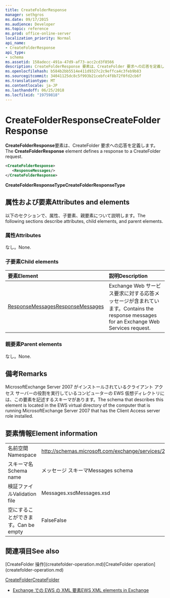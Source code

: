 ```yaml
---
title: CreateFolderResponse
manager: sethgros
ms.date: 09/17/2015
ms.audience: Developer
ms.topic: reference
ms.prod: office-online-server
localization_priority: Normal
api_name:
- CreateFolderResponse
api_type:
- schema
ms.assetid: 158adecc-491a-47d9-af73-acc2cd3f8566
description: CreateFolderResponse 要素は、CreateFolder 要求への応答を定義します。
ms.openlocfilehash: b584b2bb5514e411d9327c2c9effca4c3feb9b83
ms.sourcegitcommit: 34041125dc8c5f993b21cebfc4f8b72f0fd2cb6f
ms.translationtype: MT
ms.contentlocale: ja-JP
ms.lasthandoff: 06/25/2018
ms.locfileid: "19759818"
---
```

# <a name="createfolderresponse"></a><span data-ttu-id="597df-103">CreateFolderResponse</span><span class="sxs-lookup"><span data-stu-id="597df-103">CreateFolderResponse</span></span>

<span data-ttu-id="597df-104">**CreateFolderResponse**要素は、CreateFolder 要求への応答を定義します。</span><span class="sxs-lookup"><span data-stu-id="597df-104">The **CreateFolderResponse** element defines a response to a CreateFolder request.</span></span> 
  
```xml
<CreateFolderResponse>
   <ResponseMessages/>
</CreateFolderResponse>
```

 <span data-ttu-id="597df-105">**CreateFolderResponseType**</span><span class="sxs-lookup"><span data-stu-id="597df-105">**CreateFolderResponseType**</span></span>
## <a name="attributes-and-elements"></a><span data-ttu-id="597df-106">属性および要素</span><span class="sxs-lookup"><span data-stu-id="597df-106">Attributes and elements</span></span>

<span data-ttu-id="597df-107">以下のセクションで、属性、子要素、親要素について説明します。</span><span class="sxs-lookup"><span data-stu-id="597df-107">The following sections describe attributes, child elements, and parent elements.</span></span>
  
### <a name="attributes"></a><span data-ttu-id="597df-108">属性</span><span class="sxs-lookup"><span data-stu-id="597df-108">Attributes</span></span>

<span data-ttu-id="597df-109">なし。</span><span class="sxs-lookup"><span data-stu-id="597df-109">None.</span></span>
  
### <a name="child-elements"></a><span data-ttu-id="597df-110">子要素</span><span class="sxs-lookup"><span data-stu-id="597df-110">Child elements</span></span>

|<span data-ttu-id="597df-111">**要素**</span><span class="sxs-lookup"><span data-stu-id="597df-111">**Element**</span></span>|<span data-ttu-id="597df-112">**説明**</span><span class="sxs-lookup"><span data-stu-id="597df-112">**Description**</span></span>|
|:-----|:-----|
|[<span data-ttu-id="597df-113">ResponseMessages</span><span class="sxs-lookup"><span data-stu-id="597df-113">ResponseMessages</span></span>](responsemessages.md) <br/> |<span data-ttu-id="597df-114">Exchange Web サービス要求に対する応答メッセージが含まれています。</span><span class="sxs-lookup"><span data-stu-id="597df-114">Contains the response messages for an Exchange Web Services request.</span></span>  <br/> |
   
### <a name="parent-elements"></a><span data-ttu-id="597df-115">親要素</span><span class="sxs-lookup"><span data-stu-id="597df-115">Parent elements</span></span>

<span data-ttu-id="597df-116">なし。</span><span class="sxs-lookup"><span data-stu-id="597df-116">None.</span></span>
  
## <a name="remarks"></a><span data-ttu-id="597df-117">備考</span><span class="sxs-lookup"><span data-stu-id="597df-117">Remarks</span></span>

<span data-ttu-id="597df-118">MicrosoftExchange Server 2007 がインストールされているクライアント アクセス サーバーの役割を実行しているコンピューターの EWS 仮想ディレクトリには、この要素を記述するスキーマがあります。</span><span class="sxs-lookup"><span data-stu-id="597df-118">The schema that describes this element is located in the EWS virtual directory of the computer that is running MicrosoftExchange Server 2007 that has the Client Access server role installed.</span></span>
  
## <a name="element-information"></a><span data-ttu-id="597df-119">要素情報</span><span class="sxs-lookup"><span data-stu-id="597df-119">Element information</span></span>

|||
|:-----|:-----|
|<span data-ttu-id="597df-120">名前空間</span><span class="sxs-lookup"><span data-stu-id="597df-120">Namespace</span></span>  <br/> |http://schemas.microsoft.com/exchange/services/2006/messages  <br/> |
|<span data-ttu-id="597df-121">スキーマ名</span><span class="sxs-lookup"><span data-stu-id="597df-121">Schema name</span></span>  <br/> |<span data-ttu-id="597df-122">メッセージ スキーマ</span><span class="sxs-lookup"><span data-stu-id="597df-122">Messages schema</span></span>  <br/> |
|<span data-ttu-id="597df-123">検証ファイル</span><span class="sxs-lookup"><span data-stu-id="597df-123">Validation file</span></span>  <br/> |<span data-ttu-id="597df-124">Messages.xsd</span><span class="sxs-lookup"><span data-stu-id="597df-124">Messages.xsd</span></span>  <br/> |
|<span data-ttu-id="597df-125">空にすることができます。</span><span class="sxs-lookup"><span data-stu-id="597df-125">Can be empty</span></span>  <br/> |<span data-ttu-id="597df-126">False</span><span class="sxs-lookup"><span data-stu-id="597df-126">False</span></span>  <br/> |
   
## <a name="see-also"></a><span data-ttu-id="597df-127">関連項目</span><span class="sxs-lookup"><span data-stu-id="597df-127">See also</span></span>



<span data-ttu-id="597df-128">
  [CreateFolder 操作](createfolder-operation.md)</span><span class="sxs-lookup"><span data-stu-id="597df-128">[CreateFolder operation](createfolder-operation.md)</span></span>
  
[<span data-ttu-id="597df-129">CreateFolder</span><span class="sxs-lookup"><span data-stu-id="597df-129">CreateFolder</span></span>](createfolder.md)


- [<span data-ttu-id="597df-130">Exchange での EWS の XML 要素</span><span class="sxs-lookup"><span data-stu-id="597df-130">EWS XML elements in Exchange</span></span>](ews-xml-elements-in-exchange.md)

